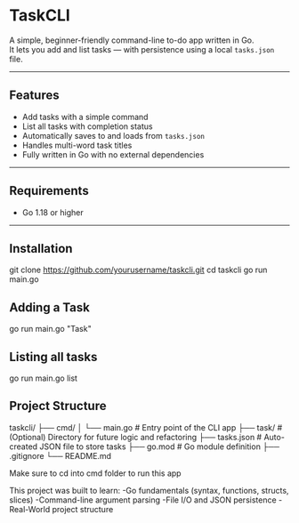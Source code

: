 # TaskCLI

A simple, beginner-friendly command-line to-do app written in Go.  
It lets you add and list tasks — with persistence using a local `tasks.json` file.

---

## Features

-  Add tasks with a simple command
-  List all tasks with completion status
-  Automatically saves to and loads from `tasks.json`
-  Handles multi-word task titles
-  Fully written in Go with no external dependencies

---

## Requirements

- Go 1.18 or higher

---

## Installation


git clone https://github.com/yourusername/taskcli.git
cd taskcli
go run main.go



## Adding a Task

go run main.go "Task"

## Listing all tasks

go run main.go list


## Project Structure

taskcli/
├── cmd/
│   └── main.go         # Entry point of the CLI app
├── task/               # (Optional) Directory for future logic and refactoring
├── tasks.json          # Auto-created JSON file to store tasks
├── go.mod              # Go module definition
├── .gitignore
└── README.md

Make sure to cd into cmd folder to run this app

This project was built to learn:
-Go fundamentals (syntax, functions, structs, slices)
-Command-line argument parsing
-File I/O and JSON persistence
-Real-World project structure

